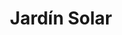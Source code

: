 ---
title: "Jardín Solar"
description: "Esta pieza es un canto a la abundancia. El girasol, en pleno esplendor, se convierte en sol terrestre, irradiando color y vitalidad. Rodeado por hojas y flores que se entrelazan como pensamientos felices, quise capturar ese instante donde la naturaleza se vuelve celebración. Es una obra sobre luz, sobre crecimiento, sobre la belleza que florece sin pedir permiso. Cada pétalo es una afirmación, cada sombra una caricia del verano."
image: "@assets/projects/20.webp"
---
